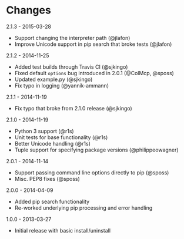 Changes
=======

2.1.3 - 2015-03-28

 * Support changing the interpreter path (@jlafon)
 * Improve Unicode support in pip search that broke tests (@jlafon)

2.1.2 - 2014-11-25

 * Added test builds through Travis CI (@sjkingo)
 * Fixed default `options` bug introduced in 2.0.1 (@ColMcp, @sposs)
 * Updated example.py (@sjkingo)
 * Fix typo in logging (@yannik-ammann)

2.1.1 - 2014-11-19

 * Fix typo that broke from 2.1.0 release (@sjkingo)

2.1.0 - 2014-11-19

 * Python 3 support (@r1s)
 * Unit tests for base functionality (@r1s)
 * Better Unicode handling (@r1s)
 * Tuple support for specifying package versions (@philippeowagner)

2.0.1 - 2014-11-14

 * Support passing command line options directly to pip (@sposs)
 * Misc. PEP8 fixes (@sposs)

2.0.0 - 2014-04-09

 * Added pip search functionality
 * Re-worked underlying pip processing and error handling

1.0.0 - 2013-03-27

 * Initial release with basic install/uninstall
